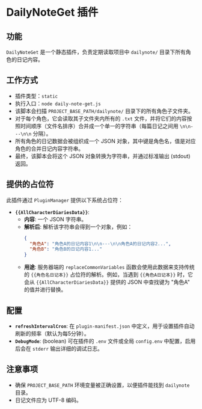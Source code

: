 # DailyNoteGet 插件

## 功能

`DailyNoteGet` 是一个静态插件，负责定期读取项目中 `dailynote/` 目录下所有角色的日记内容。

## 工作方式

-   插件类型：`static`
-   执行入口：`node daily-note-get.js`
-   该脚本会扫描 `PROJECT_BASE_PATH/dailynote/` 目录下的所有角色子文件夹。
-   对于每个角色，它会读取其子文件夹内所有的 `.txt` 文件，并将它们的内容按照时间顺序（文件名排序）合并成一个单一的字符串（每篇日记之间用 `\n\n---\n\n` 分隔）。
-   所有角色的日记数据会被组织成一个 JSON 对象，其中键是角色名，值是对应角色的合并日记内容字符串。
-   最终，该脚本会将这个 JSON 对象转换为字符串，并通过标准输出 (stdout) 返回。

## 提供的占位符

此插件通过 `PluginManager` 提供以下系统占位符：

-   **`{{AllCharacterDiariesData}}`**:
    -   **内容**: 一个 JSON 字符串。
    -   **解析后**: 解析该字符串会得到一个对象，例如：
        ```json
        {
          "角色A": "角色A的日记内容1\n\n---\n\n角色A的日记内容2...",
          "角色B": "角色B的日记内容1..."
        }
        ```
    -   **用途**: 服务器端的 `replaceCommonVariables` 函数会使用此数据来支持传统的 `{{角色名日记本}}` 占位符的解析。例如，当遇到 `{{角色A日记本}}` 时，它会从 `{{AllCharacterDiariesData}}` 提供的 JSON 中查找键为 "角色A" 的值并进行替换。

## 配置

-   **`refreshIntervalCron`**: 在 `plugin-manifest.json` 中定义，用于设置插件自动刷新的频率（默认为每5分钟）。
-   **`DebugMode`**: (boolean) 可在插件的 `.env` 文件或全局 `config.env` 中配置，启用后会在 `stderr` 输出详细的调试日志。

## 注意事项

-   确保 `PROJECT_BASE_PATH` 环境变量被正确设置，以便插件能找到 `dailynote` 目录。
-   日记文件应为 UTF-8 编码。
